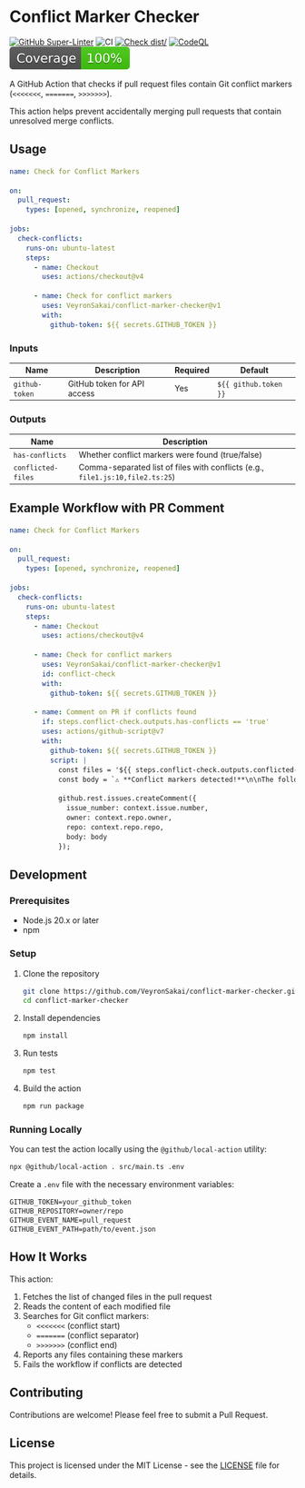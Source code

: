 # Conflict Marker Checker

[![GitHub Super-Linter](https://github.com/VeyronSakai/conflict-marker-checker/actions/workflows/linter.yml/badge.svg)](https://github.com/super-linter/super-linter)
![CI](https://github.com/VeyronSakai/conflict-marker-checker/actions/workflows/ci.yml/badge.svg)
[![Check dist/](https://github.com/VeyronSakai/conflict-marker-checker/actions/workflows/check-dist.yml/badge.svg)](https://github.com/VeyronSakai/conflict-marker-checker/actions/workflows/check-dist.yml)
[![CodeQL](https://github.com/VeyronSakai/conflict-marker-checker/actions/workflows/codeql-analysis.yml/badge.svg)](https://github.com/VeyronSakai/conflict-marker-checker/actions/workflows/codeql-analysis.yml)
[![Coverage](./badges/coverage.svg)](./badges/coverage.svg)

A GitHub Action that checks if pull request files contain Git conflict markers (`<<<<<<<`, `=======`, `>>>>>>>`).

This action helps prevent accidentally merging pull requests that contain unresolved merge conflicts.

## Usage

```yaml
name: Check for Conflict Markers

on:
  pull_request:
    types: [opened, synchronize, reopened]

jobs:
  check-conflicts:
    runs-on: ubuntu-latest
    steps:
      - name: Checkout
        uses: actions/checkout@v4

      - name: Check for conflict markers
        uses: VeyronSakai/conflict-marker-checker@v1
        with:
          github-token: ${{ secrets.GITHUB_TOKEN }}
```

### Inputs

| Name | Description | Required | Default |
|------|-------------|----------|---------|
| `github-token` | GitHub token for API access | Yes | `${{ github.token }}` |

### Outputs

| Name | Description |
|------|-------------|
| `has-conflicts` | Whether conflict markers were found (true/false) |
| `conflicted-files` | Comma-separated list of files with conflicts (e.g., `file1.js:10,file2.ts:25`) |

## Example Workflow with PR Comment

```yaml
name: Check for Conflict Markers

on:
  pull_request:
    types: [opened, synchronize, reopened]

jobs:
  check-conflicts:
    runs-on: ubuntu-latest
    steps:
      - name: Checkout
        uses: actions/checkout@v4

      - name: Check for conflict markers
        uses: VeyronSakai/conflict-marker-checker@v1
        id: conflict-check
        with:
          github-token: ${{ secrets.GITHUB_TOKEN }}

      - name: Comment on PR if conflicts found
        if: steps.conflict-check.outputs.has-conflicts == 'true'
        uses: actions/github-script@v7
        with:
          github-token: ${{ secrets.GITHUB_TOKEN }}
          script: |
            const files = '${{ steps.conflict-check.outputs.conflicted-files }}'.split(',');
            const body = `⚠️ **Conflict markers detected!**\n\nThe following files contain conflict markers:\n${files.map(f => `- ${f}`).join('\n')}\n\nPlease resolve all conflicts before merging.`;
            
            github.rest.issues.createComment({
              issue_number: context.issue.number,
              owner: context.repo.owner,
              repo: context.repo.repo,
              body: body
            });
```

## Development

### Prerequisites

- Node.js 20.x or later
- npm

### Setup

1. Clone the repository
   ```bash
   git clone https://github.com/VeyronSakai/conflict-marker-checker.git
   cd conflict-marker-checker
   ```

2. Install dependencies
   ```bash
   npm install
   ```

3. Run tests
   ```bash
   npm test
   ```

4. Build the action
   ```bash
   npm run package
   ```

### Running Locally

You can test the action locally using the `@github/local-action` utility:

```bash
npx @github/local-action . src/main.ts .env
```

Create a `.env` file with the necessary environment variables:

```env
GITHUB_TOKEN=your_github_token
GITHUB_REPOSITORY=owner/repo
GITHUB_EVENT_NAME=pull_request
GITHUB_EVENT_PATH=path/to/event.json
```

## How It Works

This action:

1. Fetches the list of changed files in the pull request
2. Reads the content of each modified file
3. Searches for Git conflict markers:
   - `<<<<<<<` (conflict start)
   - `=======` (conflict separator)
   - `>>>>>>>` (conflict end)
4. Reports any files containing these markers
5. Fails the workflow if conflicts are detected

## Contributing

Contributions are welcome! Please feel free to submit a Pull Request.

## License

This project is licensed under the MIT License - see the [LICENSE](LICENSE) file for details.
